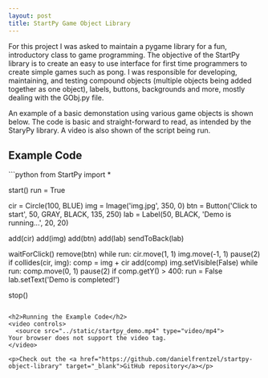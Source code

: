```yaml
---
layout: post
title: StartPy Game Object Library 
---
```


For this project I was asked to maintain a pygame library for a fun, introductory class to game programming. The objective of the StartPy library is to create an easy to use interface for first time programmers to create simple games such as pong. I was responsible for developing, maintaining, and testing compound objects (multiple objects being added together as one object), labels, buttons, backgrounds and more, mostly dealing with the GObj.py file. 

An example of a basic demonstation using various game objects is shown below. The code is basic and straight-forward to read, as intended by the StaryPy library. A video is also shown of the script being run.

<h2>Example Code</h2>
```python
from StartPy import *

start()
run = True

cir = Circle(100, BLUE)
img = Image('img.jpg', 350, 0)
btn = Button('Click to start', 50, GRAY, BLACK, 135, 250)
lab = Label(50, BLACK, 'Demo is running...', 20, 20)

add(cir)
add(img)
add(btn)
add(lab)
sendToBack(lab)

waitForClick()
remove(btn)
while run:
    cir.move(1, 1)
    img.move(-1, 1)
    pause(2)
    if collides(cir, img):
        comp = img + cir
        add(comp)
        img.setVisible(False)
        while run:
            comp.move(0, 1)
            pause(2)
            if comp.getY() > 400:
                run = False
                lab.setText('Demo is completed!')

stop()
```

<h2>Running the Example Code</h2>
<video controls>
  <source src="../static/startpy_demo.mp4" type="video/mp4">
Your browser does not support the video tag.
</video> 

<p>Check out the <a href="https://github.com/danielfrentzel/startpy-object-library" target="_blank">GitHub repository</a></p>
